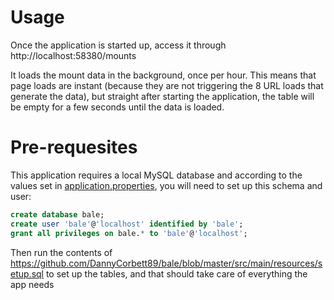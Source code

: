 # Usage
Once the application is started up, access it through http://localhost:58380/mounts

It loads the mount data in the background, once per hour. This means that page loads are instant (because they are not triggering the 8 URL loads that generate the data), but straight after starting the application, the table will be empty for a few seconds until the data is loaded.

# Pre-requesites
This application requires a local MySQL database and according to the values set in [application.properties](https://github.com/DannyCorbett89/bale/blob/master/src/main/resources/application.properties), you will need to set up this schema and user:

```sql
create database bale;
create user 'bale'@'localhost' identified by 'bale';
grant all privileges on bale.* to 'bale'@'localhost';
```

Then run the contents of https://github.com/DannyCorbett89/bale/blob/master/src/main/resources/setup.sql to set up the tables, and that should take care of everything the app needs
